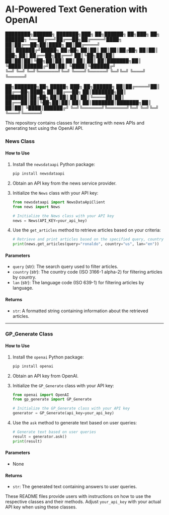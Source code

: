 # AI-Powered Text Generation with OpenAI

████████╗██████╗ ███████╗███╗   ██╗██████╗ ██╗███╗   ██╗ ██████╗ 
╚══██╔══╝██╔══██╗██╔════╝████╗  ██║██╔══██╗██║████╗  ██║██╔════╝  
   ██║   ██████╔╝█████╗  ██╔██╗ ██║██║  ██║██║██╔██╗ ██║██║  ███╗
   ██║   ██╔══██╗██╔══╝  ██║╚██╗██║██║  ██║██║██║╚██╗██║██║   ██║
   ██║   ██║  ██║███████╗██║ ╚████║██████╔╝██║██║ ╚████║╚██████╔╝   
   ╚═╝   ╚═╝  ╚═╝╚══════╝╚═╝  ╚═══╝╚═════╝ ╚═╝╚═╝  ╚═══╝ ╚═════╝   
   
██╗███████╗██╗      █████╗ ███╗   ██╗██████╗ 
██║██╔════╝██║     ██╔══██╗████╗  ██║██╔══██╗
██║███████╗██║     ███████║██╔██╗ ██║██║  ██║
██║╚════██║██║     ██╔══██║██║╚██╗██║██║  ██║
██║███████║███████╗██║  ██║██║ ╚████║██████╔╝
╚═╝╚══════╝╚══════╝╚═╝  ╚═╝╚═╝  ╚═══╝╚═════╝ 

This repository contains classes for interacting with news APIs and generating text using the OpenAI API.


### News Class

#### How to Use

1. Install the `newsdataapi` Python package:

    ```bash
    pip install newsdataapi
    ```

2. Obtain an API key from the news service provider.

3. Initialize the `News` class with your API key:

    ```python
    from newsdataapi import NewsDataApiClient
    from news import News

    # Initialize the News class with your API key
    news = News(API_KEY=your_api_key)
    ```

4. Use the `get_articles` method to retrieve articles based on your criteria:

    ```python
    # Retrieve and print articles based on the specified query, country, and language
    print(news.get_articles(query="ronaldo", country="us", lan="en"))
    ```

#### Parameters

- `query` (str): The search query used to filter articles.
- `country` (str): The country code (ISO 3166-1 alpha-2) for filtering articles by country.
- `lan` (str): The language code (ISO 639-1) for filtering articles by language.

#### Returns

- `str`: A formatted string containing information about the retrieved articles.

---

### GP_Generate Class

#### How to Use

1. Install the `openai` Python package:

    ```bash
    pip install openai
    ```

2. Obtain an API key from OpenAI.

3. Initialize the `GP_Generate` class with your API key:

    ```python
    from openai import OpenAI
    from gp_generate import GP_Generate

    # Initialize the GP_Generate class with your API key
    generator = GP_Generate(api_key=your_api_key)
    ```

4. Use the `ask` method to generate text based on user queries:

    ```python
    # Generate text based on user queries
    result = generator.ask()
    print(result)
    ```

#### Parameters

- None

#### Returns

- `str`: The generated text containing answers to user queries.

These README files provide users with instructions on how to use the respective classes and their methods. Adjust `your_api_key` with your actual API key when using these classes.
